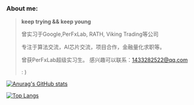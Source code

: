 

### About me:

>    **keep trying && keep young**
>
> 曾实习于Google,PerFxLab, RATH, Viking Trading等公司
>
> 专注于算法交流，AI芯片交流，项目合作，金融量化求职等。
>
> 曾获PerFxLab超级实习生。
> 感兴趣可以联系：1433282522@qq.com
>
>   :  )  





[![Anurag's GitHub stats](https://github-readme-stats.vercel.app/api?username=small-cai&hide=prs,issues&&show_icons=true&theme=radical)](https://github.com/anuraghazra/github-readme-stats)



[![Top Langs](https://github-readme-stats.vercel.app/api/top-langs/?username=small-cai&layout=compact&hide=HTML,CSS,JavaScript)](https://github.com/anuraghazra/github-readme-stats)

